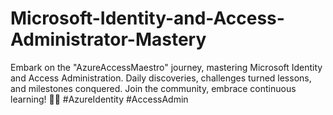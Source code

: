 # Microsoft-Identity-and-Access-Administrator-Mastery
Embark on the "AzureAccessMaestro" journey, mastering Microsoft Identity and Access Administration. Daily discoveries, challenges turned lessons, and milestones conquered. Join the community, embrace continuous learning! 🚀💼 #AzureIdentity #AccessAdmin
